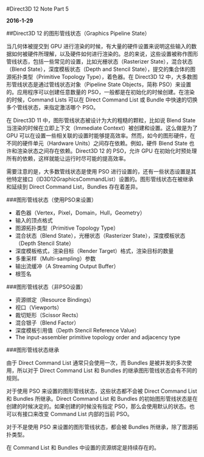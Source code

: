 #Direct3D 12 Note Part 5

**2016-1-29**

##Direct3D 12 的图形管线状态（Graphics Pipeline State）

当几何体被提交到 GPU 进行渲染的时候，有大量的硬件设置来说明这些输入的数据如何被硬件所理解，以及硬件如何进行渲染的。总的来说，这些设置被称作图形管线状态，包括一些常见的设置，比如光栅状态（Rasterizer State），混合状态（Blend State），深度模板状态（Depth and Stencil State），提交的集合体的图源拓扑类型（Primitive Topology Type），着色器。在 Direct3D 12 中，大多数图形管线状态是通过管线状态对象（Pipeline State Objects，简称 PSO）来设置的。应用程序可以创建任意数量的 PSO，一般都是在初始化的时候创建。在渲染的时候，Command Lists 可以在 Direct Command List 或 Bundle 中快速的切换多个管线状态，来指定激活哪个 PSO。

在 Direct3D 11 中，图形管线状态被设计为大的粗糙的颗粒，比如说 Blend State 当渲染的时候在立即上下文（Immediate Context）被创建和设置。这么做是为了 GPU 可以在设置一些相关联的设置时能够提高效率。然而，如今的图形硬件，在不同的硬件单元（Hardware Units）之间存在依赖。例如，硬件 Blend State 也许和渲染状态之间存在依赖。Direct3D 12 的 PSO，允许 GPU 在初始化时预处理所有的依赖，这样就能让运行时尽可能的提高效率。

需要注意的是，大多数管线状态是使用 PSO 进行设置的，还有一些状态设置是其他特定接口（ID3D12GraphicsCommandList）设置的。图形管线状态在被继承和延续到 Direct Command List，Bundles 存在着差异。

###图形管线状态（使用PSO来设置）

* 着色器（Vertex，Pixel，Domain，Hull，Geometry）
* 输入的顶点格式
* 图源拓扑类型（Primitive Topology Type）
* 混合状态（Blend State），光栅状态（Rasterizer State），深度模板状态（Depth Stencil State）
* 深度模板格式，渲染目标（Render Target）格式，渲染目标的数量
* 多重采样（Multi-sampling）参数
* 输出流缓冲（A Streaming Output Buffer）
* 根签名

###图形管线状态（非PSO设置）

* 资源绑定（Resource Bindings）
* 视口（Viewports）
* 裁切矩形（Scissor Rects）
* 混合银子（Blend Factor）
* 深度模板引用值（Depth Stencil Reference Value）
* The input-assembler primitive topology order and adjacency type

###图形管线状态继承

由于 Direct Command List 通常只会使用一次，而 Bundles 是被并发的多次使用，所以对于 Direct Command List 和 Bundles 的继承图形管线状态会有不同的规则。

对于使用 PSO 来设置的图形管线状态，这些状态都不会被 Direct Command List 和 Bundles 所继承。Direct Command List 和 Bundles 的初始图形管线状态是在创建的时候决定的。如果创建的时候没有指定 PSO，那么会使用默认的状态。也可以有接口来改变 Command List 内部的当前 PSO。

对于不是使用 PSO 来设置的图形管线状态，都会被 Bundles 所继承，除了图源拓扑类型。

在 Command List 和 Bundles 中设置的资源绑定是持续存在的。
